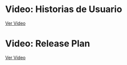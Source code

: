  # Video: Historias de Usuario
[Ver Video](https://epnecuador-my.sharepoint.com/:v:/g/personal/mateo_espinoza_epn_edu_ec/EW7XmJJm93hGihKDRBGAKewBohXtb6qTGFRs_iJN_ojq3A?e=n1rQH6)


 # Video: Release Plan
[Ver Video](https://epnecuador-my.sharepoint.com/:v:/g/personal/mateo_espinoza_epn_edu_ec/EUUCUcjXOItCkYFkz8EVz6gBQMj316Dr-W5iwj2tBkDiEg?nav=eyJyZWZlcnJhbEluZm8iOnsicmVmZXJyYWxBcHAiOiJTdHJlYW1XZWJBcHAiLCJyZWZlcnJhbFZpZXciOiJTaGFyZURpYWxvZy1MaW5rIiwicmVmZXJyYWxBcHBQbGF0Zm9ybSI6IldlYiIsInJlZmVycmFsTW9kZSI6InZpZXcifX0%3D&e=aj5q7F)
